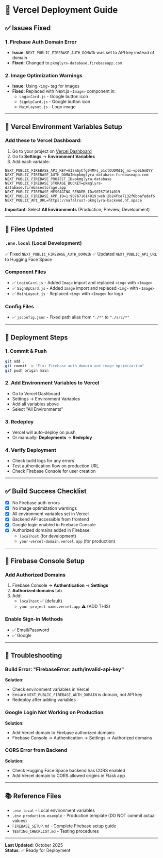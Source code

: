 # 🚀 Vercel Deployment Guide

## ✅ Issues Fixed

### 1. **Firebase Auth Domain Error**
- **Issue**: `NEXT_PUBLIC_FIREBASE_AUTH_DOMAIN` was set to API key instead of domain
- **Fixed**: Changed to `pkmglyra-database.firebaseapp.com`

### 2. **Image Optimization Warnings**
- **Issue**: Using `<img>` tag for images
- **Fixed**: Replaced with Next.js `<Image>` component in:
  - `LoginCard.js` - Google button icon
  - `SignUpCard.js` - Google button icon
  - `MainLayout.js` - Logo image

---

## 🔧 Vercel Environment Variables Setup

### Add these to Vercel Dashboard:

1. Go to your project on [Vercel Dashboard](https://vercel.com)
2. Go to **Settings** → **Environment Variables**
3. Add each variable:

```env
NEXT_PUBLIC_FIREBASE_API_KEY=AIzaSyCfg04MFs_p1ctQUDMd1g_nz-vp0LGmQYY
NEXT_PUBLIC_FIREBASE_AUTH_DOMAIN=pkmglyra-database.firebaseapp.com
NEXT_PUBLIC_FIREBASE_PROJECT_ID=pkmglyra-database
NEXT_PUBLIC_FIREBASE_STORAGE_BUCKET=pkmglyra-database.firebasestorage.app
NEXT_PUBLIC_FIREBASE_MESSAGING_SENDER_ID=907671614019
NEXT_PUBLIC_FIREBASE_APP_ID=1:907671614019:web:2b24fce7132f6bbafedaf6
NEXT_PUBLIC_API_URL=https://nafalrust-pkmglyra-backend.hf.space
```

**Important**: Select **All Environments** (Production, Preview, Development)

---

## 📝 Files Updated

### `.env.local` (Local Development)
✅ Fixed `NEXT_PUBLIC_FIREBASE_AUTH_DOMAIN`
✅ Updated `NEXT_PUBLIC_API_URL` to Hugging Face Space

### Component Files
- ✅ `LoginCard.js` - Added `Image` import and replaced `<img>` with `<Image>`
- ✅ `SignUpCard.js` - Added `Image` import and replaced `<img>` with `<Image>`
- ✅ `MainLayout.js` - Replaced `<img>` with `<Image>` for logo

### Config Files
- ✅ `jsconfig.json` - Fixed path alias from `"./*"` to `"./src/*"`

---

## 🚀 Deployment Steps

### 1. Commit & Push
```bash
git add .
git commit -m "Fix: Firebase auth domain and image optimization"
git push origin main
```

### 2. Add Environment Variables to Vercel
- Go to Vercel Dashboard
- Settings → Environment Variables
- Add all variables above
- Select "All Environments"

### 3. Redeploy
- Vercel will auto-deploy on push
- Or manually: **Deployments** → **Redeploy**

### 4. Verify Deployment
- Check build logs for any errors
- Test authentication flow on production URL
- Check Firebase Console for user creation

---

## ✅ Build Success Checklist

- [x] No Firebase auth errors
- [x] No image optimization warnings
- [x] All environment variables set in Vercel
- [x] Backend API accessible from frontend
- [x] Google login enabled in Firebase Console
- [x] Authorized domains added in Firebase:
  - `localhost` (for development)
  - `your-vercel-domain.vercel.app` (for production)

---

## 🔐 Firebase Console Setup

### Add Authorized Domains
1. Firebase Console → **Authentication** → **Settings**
2. **Authorized domains** tab
3. Add:
   - `localhost` ✅ (default)
   - `your-project-name.vercel.app` ⚠️ (ADD THIS)

### Enable Sign-in Methods
- ✅ Email/Password
- ✅ Google

---

## 🐛 Troubleshooting

### Build Error: "FirebaseError: auth/invalid-api-key"
**Solution**: 
- Check environment variables in Vercel
- Ensure `NEXT_PUBLIC_FIREBASE_AUTH_DOMAIN` is domain, not API key
- Redeploy after adding variables

### Google Login Not Working on Production
**Solution**:
- Add Vercel domain to Firebase authorized domains
- Firebase Console → Authentication → Settings → Authorized domains

### CORS Error from Backend
**Solution**:
- Check Hugging Face Space backend has CORS enabled
- Add Vercel domain to CORS allowed origins in Flask app

---

## 📚 Reference Files

- `.env.local` - Local environment variables
- `.env.production.example` - Production template (DO NOT commit actual values)
- `FIREBASE_SETUP.md` - Complete Firebase setup guide
- `TESTING_CHECKLIST.md` - Testing procedures

---

**Last Updated**: October 2025  
**Status**: ✅ Ready for Deployment
